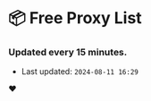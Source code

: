 # :package: Free Proxy List
### Updated every 15 minutes.

- Last updated: `2024-08-11 16:29`

:heart:
